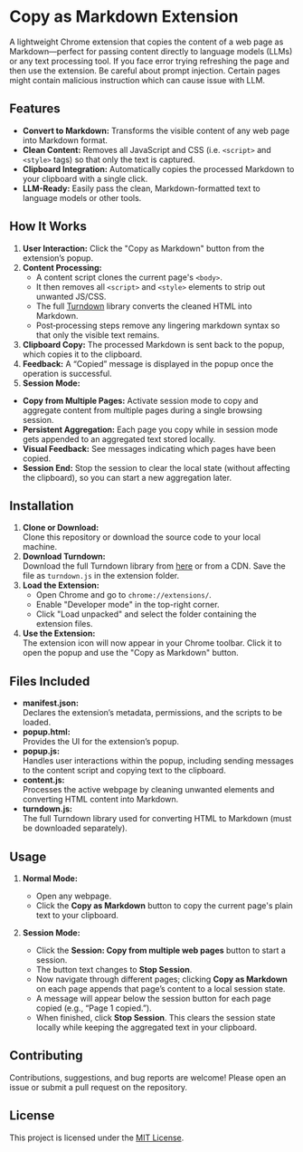 # Copy as Markdown Extension

A lightweight Chrome extension that copies the content of a web page as Markdown—perfect for passing content directly to language models (LLMs) or any text processing tool. If you face error trying refreshing the page and then use the extension. Be careful about prompt injection. Certain pages might contain malicious instruction which can cause issue
with LLM.

## Features

- **Convert to Markdown:** Transforms the visible content of any web page into Markdown format.
- **Clean Content:** Removes all JavaScript and CSS (i.e. `<script>` and `<style>` tags) so that only the text is captured.
- **Clipboard Integration:** Automatically copies the processed Markdown to your clipboard with a single click.
- **LLM-Ready:** Easily pass the clean, Markdown-formatted text to language models or other tools.

## How It Works

1. **User Interaction:** Click the "Copy as Markdown" button from the extension’s popup.
2. **Content Processing:**  
   - A content script clones the current page's `<body>`.
   - It then removes all `<script>` and `<style>` elements to strip out unwanted JS/CSS.
   - The full [Turndown](https://github.com/mixmark-io/turndown) library converts the cleaned HTML into Markdown.
   - Post‑processing steps remove any lingering markdown syntax so that only the visible text remains.
3. **Clipboard Copy:** The processed Markdown is sent back to the popup, which copies it to the clipboard.
4. **Feedback:** A “Copied” message is displayed in the popup once the operation is successful.
5. **Session Mode:**  
  - **Copy from Multiple Pages:** Activate session mode to copy and aggregate content from multiple pages during a single browsing session.
  - **Persistent Aggregation:** Each page you copy while in session mode gets appended to an aggregated text stored locally.
  - **Visual Feedback:** See messages indicating which pages have been copied.
  - **Session End:** Stop the session to clear the local state (without affecting the clipboard), so you can start a new aggregation later.

## Installation

1. **Clone or Download:**  
   Clone this repository or download the source code to your local machine.
2. **Download Turndown:**  
   Download the full Turndown library from [here](https://github.com/domchristie/turndown) or from a CDN. Save the file as `turndown.js` in the extension folder.
3. **Load the Extension:**  
   - Open Chrome and go to `chrome://extensions/`.
   - Enable "Developer mode" in the top-right corner.
   - Click "Load unpacked" and select the folder containing the extension files.
4. **Use the Extension:**  
   The extension icon will now appear in your Chrome toolbar. Click it to open the popup and use the "Copy as Markdown" button.

## Files Included

- **manifest.json:**  
  Declares the extension’s metadata, permissions, and the scripts to be loaded.
- **popup.html:**  
  Provides the UI for the extension’s popup.
- **popup.js:**  
  Handles user interactions within the popup, including sending messages to the content script and copying text to the clipboard.
- **content.js:**  
  Processes the active webpage by cleaning unwanted elements and converting HTML content into Markdown.
- **turndown.js:**  
  The full Turndown library used for converting HTML to Markdown (must be downloaded separately).


## Usage

1. **Normal Mode:**
   - Open any webpage.
   - Click the **Copy as Markdown** button to copy the current page's plain text to your clipboard.

2. **Session Mode:**
   - Click the **Session: Copy from multiple web pages** button to start a session.
   - The button text changes to **Stop Session**.
   - Now navigate through different pages; clicking **Copy as Markdown** on each page appends that page’s content to a local session state.
   - A message will appear below the session button for each page copied (e.g., “Page 1 copied.”).
   - When finished, click **Stop Session**. This clears the session state locally while keeping the aggregated text in your clipboard.

## Contributing

Contributions, suggestions, and bug reports are welcome! Please open an issue or submit a pull request on the repository.

## License

This project is licensed under the [MIT License](LICENSE).

